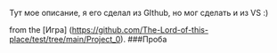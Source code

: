 Тут мое описание, я его сделал из GIthub, но мог сделать и из VS :)

from the [Игра] (https://github.com/The-Lord-of-this-place/test/tree/main/Project_0).
###Проба